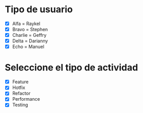 # Tipo de usuario 
- [x] Alfa = Raykel 
- [x] Bravo = Stephen  
- [x] Charlie = Geffry 
- [x] Delta = Darianny 
- [x] Echo = Manuel 
 
# Seleccione el tipo de actividad 
- [x] Feature 
- [x] Hotfix 
- [x] Refactor 
- [x] Performance 
- [x] Testing
